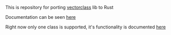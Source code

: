 This is repository for porting [vectorclass](https://github.com/vectorclass) lib to Rust

Documentation can be seen [here](https://professorlayton322.github.io/vcl_rust_docs)

Right now only one class is supported, it's functionality is documented [here](https://professorlayton322.github.io/vcl_rust_docs/vcl_rust/vectorf128/struct.Vec4f.html)
